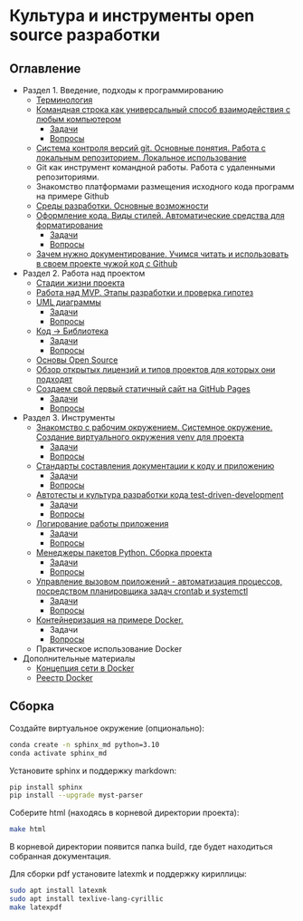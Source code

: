 # Культура и инструменты open source разработки

## Оглавление

* Раздел 1. Введение, подходы к программированию
  - [Терминология](/educational_materials/terms/content.md)
  - [Командная строка как универсальный способ взаимодействия с любым компьютером](/educational_materials/bash/content.md)
    - [Задачи](/educational_materials/bash/exercises.md)
    - [Вопросы](/educational_materials/bash/quiz.md)
  - [Система контроля версий git. Основные понятия. Работа с локальным репозиторием. Локальное использование](/educational_materials/git_base/content.md)
  - Git как инструмент командной работы. Работа с удаленными репозиториями.
  - Знакомство платформами размещения исходного кода программ на примере Github
  - [Среды разработки. Основные возможности](/educational_materials/ide/content.md)
  - [Оформление кода. Виды стилей. Автоматические средства для форматирование](/educational_materials/styles/content.md)
    - [Задачи](/educational_materials/styles/exercises.md)
    - [Вопросы](/educational_materials/styles/quiz.md)
  - [Зачем нужно документирование. Учимся читать и использовать в своем проекте чужой код с Github](/educational_materials/github/content.md)
* Раздел 2. Работа над проектом
  - [Стадии жизни проекта](/educational_materials/stages/content.md)
  - [Работа над MVP. Этапы разработки и проверка гипотез](/educational_materials/mvp/content.md)
  - [UML диаграммы](/educational_materials/uml/content.md)
    - [Задачи](/educational_materials/uml/exercises.md)
    - [Вопросы](/educational_materials/uml/quiz.md)
  - [Код -> Библиотека](/educational_materials/code_to_lib/content.md)
    - [Задачи](/educational_materials/code_to_lib/exercises.md)
    - [Вопросы](/educational_materials/code_to_lib/quiz.md)
  - [Основы Open Source](/educational_materials/open_source/content.md)
  - [Обзор открытых лицензий и типов проектов для которых они подходят](/educational_materials/open_license/content.md)
  - [Создаем свой первый статичный сайт на GitHub Pages](/educational_materials/github_pages/content.md)
    - [Задачи](/educational_materials/github_pages/exercises.md)
    - [Вопросы](/educational_materials/github_pages/quiz.md)
* Раздел 3. Инструменты
  - [Знакомство с рабочим окружением. Системное окружение. Создание виртуального окружения venv для проекта](/educational_materials/path_venv/content.md)
    - [Задачи](/educational_materials/path_venv/exercises.md)
    - [Вопросы](/educational_materials/path_venv/quiz.md)
  - [Стандарты составления документации к коду и приложению](/educational_materials/docs/content.md)
    - [Задачи](/educational_materials/docs/exercises.md)
    - [Вопросы](/educational_materials/docs/quiz.md)
  - [Автотесты и культура разработки кода test-driven-development](/educational_materials/testing/content.md)
    - [Задачи](/educational_materials/testing/exercises.md)
    - [Вопросы](/educational_materials/testing/quiz.md)
  - [Логирование работы приложения](/educational_materials/logging/content.md)
    - [Задачи](/educational_materials/logging/exercises.md)
    - [Вопросы](/educational_materials/logging/quiz.md)
  - [Менеджеры пакетов Python. Сборка проекта](/educational_materials/packaging/content.md)
    - [Задачи](/educational_materials/packaging/exercises.md)
    - [Вопросы](/educational_materials/packaging/quiz.md)
  - [Управление вызовом приложений - автоматизация процессов, посредством планировщика задач crontab и systemctl](/educational_materials/managers/content.md)
    - [Задачи](/educational_materials/managers/exercises.md)
    - [Вопросы](/educational_materials/managers/quiz.md)
  - [Контейнеризация на примере Docker.](/educational_materials/docker_base/content.md)
    - Задачи
    - [Вопросы](/educational_materials/docker_base/quiz.md)
  - Практическое использование Docker
* Дополнительные материалы
  - [Концепция сети в Docker](/educational_materials/docker_network/content.md)
  - [Реестр Docker](/educational_materials/docker_hub/content.md)

## Сборка 

Создайте виртуальное окружение (опционально):

```bash
conda create -n sphinx_md python=3.10
conda activate sphinx_md
```

Установите sphinx и поддержку markdown:

```bash 
pip install sphinx
pip install --upgrade myst-parser

```

Соберите html (находясь в корневой директории проекта):

```bash
make html
```

В корневой директории появится папка build, где будет находиться собранная документация.

Для сборки pdf установите latexmk и поддержку кириллицы:

```bash
sudo apt install latexmk
sudo apt install texlive-lang-cyrillic
make latexpdf
```


